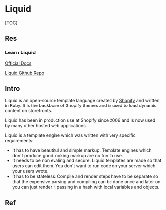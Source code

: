 # Liquid

[TOC]



## Res
### Learn Liquid
[Official Docs](https://shopify.github.io/liquid/)

[Liquid Github Repo](https://github.com/Shopify/liquid)



## Intro
Liquid is an open-source template language created by [Shopify](https://www.shopify.com/) and written in Ruby. It is the backbone of Shopify themes and is used to load dynamic content on storefronts.

Liquid has been in production use at Shopify since 2006 and is now used by many other hosted web applications.

Liquid is a template engine which was written with very specific requirements:

- It has to have beautiful and simple markup. Template engines which don't produce good looking markup are no fun to use.
- It needs to be non evaling and secure. Liquid templates are made so that users can edit them. You don't want to run code on your server which your users wrote.
- It has to be stateless. Compile and render steps have to be separate so that the expensive parsing and compiling can be done once and later on you can just render it passing in a hash with local variables and objects.



## Ref